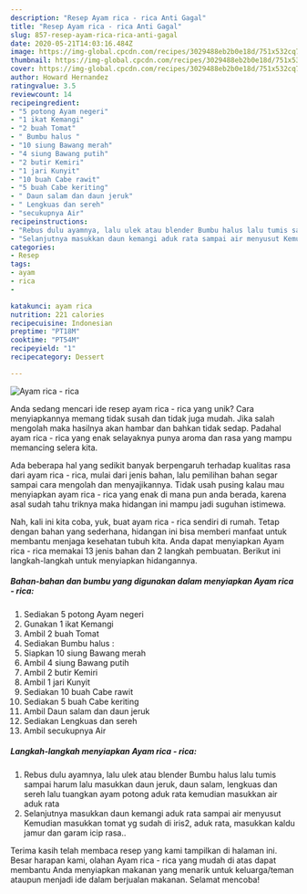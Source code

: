 ```yaml
---
description: "Resep Ayam rica - rica Anti Gagal"
title: "Resep Ayam rica - rica Anti Gagal"
slug: 857-resep-ayam-rica-rica-anti-gagal
date: 2020-05-21T14:03:16.484Z
image: https://img-global.cpcdn.com/recipes/3029488eb2b0e18d/751x532cq70/ayam-rica-rica-foto-resep-utama.jpg
thumbnail: https://img-global.cpcdn.com/recipes/3029488eb2b0e18d/751x532cq70/ayam-rica-rica-foto-resep-utama.jpg
cover: https://img-global.cpcdn.com/recipes/3029488eb2b0e18d/751x532cq70/ayam-rica-rica-foto-resep-utama.jpg
author: Howard Hernandez
ratingvalue: 3.5
reviewcount: 14
recipeingredient:
- "5 potong Ayam negeri"
- "1 ikat Kemangi"
- "2 buah Tomat"
- " Bumbu halus "
- "10 siung Bawang merah"
- "4 siung Bawang putih"
- "2 butir Kemiri"
- "1 jari Kunyit"
- "10 buah Cabe rawit"
- "5 buah Cabe keriting"
- " Daun salam dan daun jeruk"
- " Lengkuas dan sereh"
- "secukupnya Air"
recipeinstructions:
- "Rebus dulu ayamnya, lalu ulek atau blender Bumbu halus lalu tumis sampai harum lalu masukkan daun jeruk, daun salam, lengkuas dan sereh lalu tuangkan ayam potong aduk rata kemudian masukkan air aduk rata"
- "Selanjutnya masukkan daun kemangi aduk rata sampai air menyusut Kemudian masukkan tomat yg sudah di iris2, aduk rata, masukkan kaldu jamur dan garam icip rasa.."
categories:
- Resep
tags:
- ayam
- rica
- 

katakunci: ayam rica  
nutrition: 221 calories
recipecuisine: Indonesian
preptime: "PT18M"
cooktime: "PT54M"
recipeyield: "1"
recipecategory: Dessert

---
```



![Ayam rica - rica](https://img-global.cpcdn.com/recipes/3029488eb2b0e18d/751x532cq70/ayam-rica-rica-foto-resep-utama.jpg)

Anda sedang mencari ide resep ayam rica - rica yang unik? Cara menyiapkannya memang tidak susah dan tidak juga mudah. Jika salah mengolah maka hasilnya akan hambar dan bahkan tidak sedap. Padahal ayam rica - rica yang enak selayaknya punya aroma dan rasa yang mampu memancing selera kita.



Ada beberapa hal yang sedikit banyak berpengaruh terhadap kualitas rasa dari ayam rica - rica, mulai dari jenis bahan, lalu pemilihan bahan segar sampai cara mengolah dan menyajikannya. Tidak usah pusing kalau mau menyiapkan ayam rica - rica yang enak di mana pun anda berada, karena asal sudah tahu triknya maka hidangan ini mampu jadi suguhan istimewa.


Nah, kali ini kita coba, yuk, buat ayam rica - rica sendiri di rumah. Tetap dengan bahan yang sederhana, hidangan ini bisa memberi manfaat untuk membantu menjaga kesehatan tubuh kita. Anda dapat menyiapkan Ayam rica - rica memakai 13 jenis bahan dan 2 langkah pembuatan. Berikut ini langkah-langkah untuk menyiapkan hidangannya.

<!--inarticleads1-->

##### Bahan-bahan dan bumbu yang digunakan dalam menyiapkan Ayam rica - rica:

1. Sediakan 5 potong Ayam negeri
1. Gunakan 1 ikat Kemangi
1. Ambil 2 buah Tomat
1. Sediakan  Bumbu halus :
1. Siapkan 10 siung Bawang merah
1. Ambil 4 siung Bawang putih
1. Ambil 2 butir Kemiri
1. Ambil 1 jari Kunyit
1. Sediakan 10 buah Cabe rawit
1. Sediakan 5 buah Cabe keriting
1. Ambil  Daun salam dan daun jeruk
1. Sediakan  Lengkuas dan sereh
1. Ambil secukupnya Air




<!--inarticleads2-->

##### Langkah-langkah menyiapkan Ayam rica - rica:

1. Rebus dulu ayamnya, lalu ulek atau blender Bumbu halus lalu tumis sampai harum lalu masukkan daun jeruk, daun salam, lengkuas dan sereh lalu tuangkan ayam potong aduk rata kemudian masukkan air aduk rata
1. Selanjutnya masukkan daun kemangi aduk rata sampai air menyusut Kemudian masukkan tomat yg sudah di iris2, aduk rata, masukkan kaldu jamur dan garam icip rasa..




Terima kasih telah membaca resep yang kami tampilkan di halaman ini. Besar harapan kami, olahan Ayam rica - rica yang mudah di atas dapat membantu Anda menyiapkan makanan yang menarik untuk keluarga/teman ataupun menjadi ide dalam berjualan makanan. Selamat mencoba!
